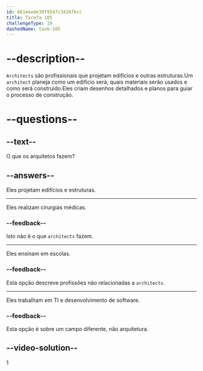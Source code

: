 ```yaml
---
id: 661eeede39f9547c34267bcc
title: Tarefa 105
challengeType: 19
dashedName: task-105
---
```


# --description--

`Architects` são profissionais que projetam edifícios e outras estruturas.Um `architect` planeja como um edifício será, quais materiais serão usados e como será construído.Eles criam desenhos detalhados e planos para guiar o processo de construção.

# --questions--

## --text--

O que os arquitetos fazem?

## --answers--

Eles projetam edifícios e estruturas.

---

Eles realizam cirurgias médicas.

### --feedback--

Isto não é o que `architects` fazem.

---

Eles ensinam em escolas.

### --feedback--

Esta opção descreve profissões não relacionadas a `architects`.

---

Eles trabalham em TI e desenvolvimento de software.

### --feedback--

Esta opção é sobre um campo diferente, não arquitetura.

## --video-solution--

1
